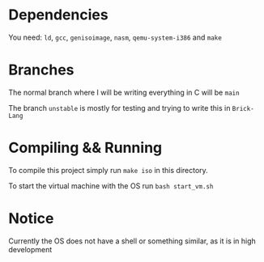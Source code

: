 # Dependencies
You need: `ld`, `gcc`, `genisoimage`, `nasm`, `qemu-system-i386` and `make`

# Branches
The normal branch where I will be writing everything in C will be `main`

The branch `unstable` is mostly for testing and trying to write this in `Brick-Lang` 

# Compiling && Running
To compile this project simply run `make iso` in this directory.

To start the virtual machine with the OS run `bash start_vm.sh` 

# Notice
Currently the OS does not have a shell or something similar, as it is in high development
